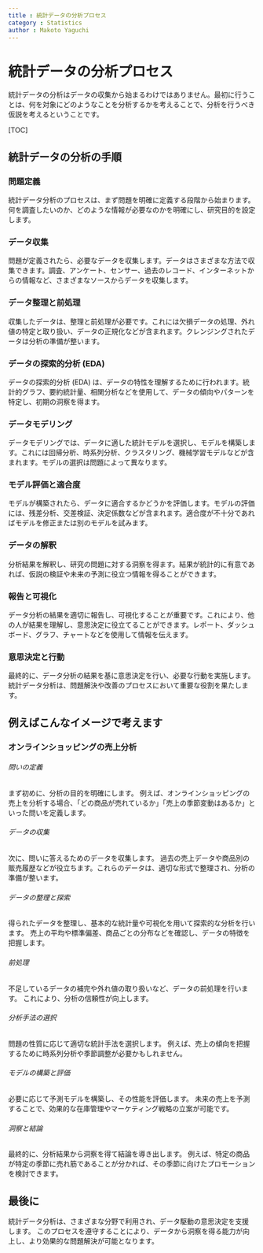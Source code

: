 ```yaml
---
title : 統計データの分析プロセス
category : Statistics
author : Makoto Yaguchi
---
```


# 統計データの分析プロセス
統計データの分析はデータの収集から始まるわけではありません。最初に行うことは、何を対象にどのようなことを分析するかを考えることで、分析を行うべき仮説を考えるということです。

[TOC]

## 統計データの分析の手順

### 問題定義
統計データ分析のプロセスは、まず問題を明確に定義する段階から始まります。何を調査したいのか、どのような情報が必要なのかを明確にし、研究目的を設定します。

### データ収集
問題が定義されたら、必要なデータを収集します。データはさまざまな方法で収集できます。調査、アンケート、センサー、過去のレコード、インターネットからの情報など、さまざまなソースからデータを収集します。

### データ整理と前処理
収集したデータは、整理と前処理が必要です。これには欠損データの処理、外れ値の特定と取り扱い、データの正規化などが含まれます。クレンジングされたデータは分析の準備が整います。

### データの探索的分析 (EDA)
データの探索的分析 (EDA) は、データの特性を理解するために行われます。統計的グラフ、要約統計量、相関分析などを使用して、データの傾向やパターンを特定し、初期の洞察を得ます。

### データモデリング
データモデリングでは、データに適した統計モデルを選択し、モデルを構築します。これには回帰分析、時系列分析、クラスタリング、機械学習モデルなどが含まれます。モデルの選択は問題によって異なります。

### モデル評価と適合度
モデルが構築されたら、データに適合するかどうかを評価します。モデルの評価には、残差分析、交差検証、決定係数などが含まれます。適合度が不十分であればモデルを修正または別のモデルを試みます。

### データの解釈
分析結果を解釈し、研究の問題に対する洞察を得ます。結果が統計的に有意であれば、仮説の検証や未来の予測に役立つ情報を得ることができます。

### 報告と可視化
データ分析の結果を適切に報告し、可視化することが重要です。これにより、他の人が結果を理解し、意思決定に役立てることができます。レポート、ダッシュボード、グラフ、チャートなどを使用して情報を伝えます。

### 意思決定と行動
最終的に、データ分析の結果を基に意思決定を行い、必要な行動を実施します。統計データ分析は、問題解決や改善のプロセスにおいて重要な役割を果たします。

## 例えばこんなイメージで考えます

### オンラインショッピングの売上分析

###### 問いの定義
まず初めに、分析の目的を明確にします。
例えば、オンラインショッピングの売上を分析する場合、「どの商品が売れているか」「売上の季節変動はあるか」といった問いを定義します。

###### データの収集
次に、問いに答えるためのデータを収集します。
過去の売上データや商品別の販売履歴などが役立ちます。これらのデータは、適切な形式で整理され、分析の準備が整います。

###### データの整理と探索
得られたデータを整理し、基本的な統計量や可視化を用いて探索的な分析を行います。
売上の平均や標準偏差、商品ごとの分布などを確認し、データの特徴を把握します。

###### 前処理
不足しているデータの補完や外れ値の取り扱いなど、データの前処理を行います。
これにより、分析の信頼性が向上します。

###### 分析手法の選択
問題の性質に応じて適切な統計手法を選択します。
例えば、売上の傾向を把握するために時系列分析や季節調整が必要かもしれません。

###### モデルの構築と評価
必要に応じて予測モデルを構築し、その性能を評価します。
未来の売上を予測することで、効果的な在庫管理やマーケティング戦略の立案が可能です。

###### 洞察と結論
最終的に、分析結果から洞察を得て結論を導き出します。
例えば、特定の商品が特定の季節に売れ筋であることが分かれば、その季節に向けたプロモーションを検討できます。

## 最後に
統計データ分析は、さまざまな分野で利用され、データ駆動の意思決定を支援します。
このプロセスを遵守することにより、データから洞察を得る能力が向上し、より効果的な問題解決が可能となります。



